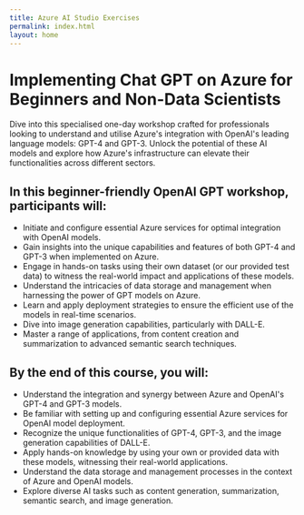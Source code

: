 ```yaml
---
title: Azure AI Studio Exercises
permalink: index.html
layout: home
---
```


# Implementing Chat GPT on Azure for Beginners and Non-Data Scientists

Dive into this specialised one-day workshop crafted for professionals looking to understand and utilise Azure's integration with OpenAI's leading language models: GPT-4 and GPT-3. Unlock the potential of these AI models and explore how Azure's infrastructure can elevate their functionalities across different sectors.

## In this beginner-friendly OpenAI GPT workshop, participants will:

- Initiate and configure essential Azure services for optimal integration with OpenAI models.
- Gain insights into the unique capabilities and features of both GPT-4 and GPT-3 when implemented on Azure.
- Engage in hands-on tasks using their own dataset (or our provided test data) to witness the real-world impact and applications of these models.
- Understand the intricacies of data storage and management when harnessing the power of GPT models on Azure.
- Learn and apply deployment strategies to ensure the efficient use of the models in real-time scenarios.
- Dive into image generation capabilities, particularly with DALL-E.
- Master a range of applications, from content creation and summarization to advanced semantic search techniques.

## By the end of this course, you will:

- Understand the integration and synergy between Azure and OpenAI's GPT-4 and GPT-3 models.
- Be familiar with setting up and configuring essential Azure services for OpenAI model deployment.
- Recognize the unique functionalities of GPT-4, GPT-3, and the image generation capabilities of DALL-E.
- Apply hands-on knowledge by using your own or provided data with these models, witnessing their real-world applications.
- Understand the data storage and management processes in the context of Azure and OpenAI models.
- Explore diverse AI tasks such as content generation, summarization, semantic search, and image generation.
